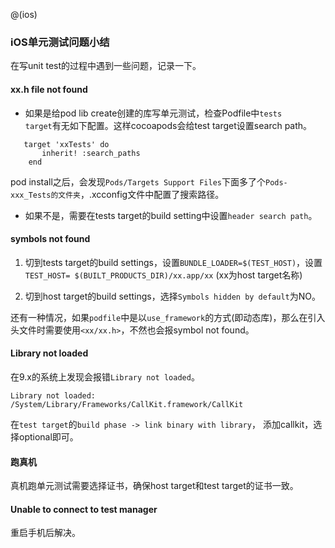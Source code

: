 @(ios)

### iOS单元测试问题小结

在写unit test的过程中遇到一些问题，记录一下。

#### xx.h file not found

* 如果是给pod lib create创建的库写单元测试，检查Podfile中`tests     target`有无如下配置。这样cocoapods会给test target设置search path。

 ```
	target 'xxTests' do
	    inherit! :search_paths
	 end
 ```

 pod install之后，会发现`Pods/Targets Support Files`下面多了个`Pods-xxx_Tests的文件夹`，.xcconfig文件中配置了搜索路径。 

* 如果不是，需要在tests target的build setting中设置`header search path`。

#### symbols not found
	
 1. 切到tests target的build settings，设置`BUNDLE_LOADER=$(TEST_HOST)`，设置`TEST_HOST= $(BUILT_PRODUCTS_DIR)/xx.app/xx` (xx为host target名称)
				
 2. 切到host target的build settings，选择`Symbols hidden by default`为NO。

还有一种情况，如果`podfile`中是以`use_framework`的方式(即动态库)，那么在引入头文件时需要使用`<xx/xx.h>`，不然也会报symbol not found。	 

#### Library not loaded

在9.x的系统上发现会报错`Library not loaded`。

```
Library not loaded: 
/System/Library/Frameworks/CallKit.framework/CallKit
```

 在`test target`的`build phase -> link binary with library`， 添加callkit，选择optional即可。

#### 跑真机

 真机跑单元测试需要选择证书，确保host target和test target的证书一致。  

#### Unable to connect to test manager

 重启手机后解决。